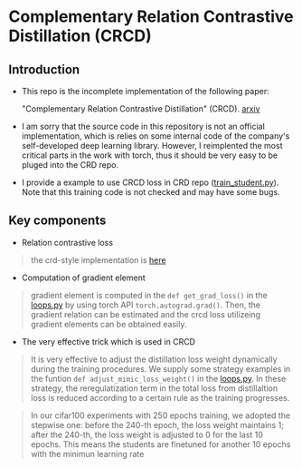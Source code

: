 # Complementary Relation Contrastive Distillation (CRCD)

## Introduction
* This repo is the incomplete implementation  of the following paper:


    "Complementary Relation Contrastive Distillation" (CRCD). [arxiv](https://arxiv.org/abs/2103.16367)

* I am sorry that the source code in this repository is not an official  implementation, which is relies on some internal code of the company's self-developed deep learning library.
However, I reimplented the most critical parts in the work with torch, thus it should be very easy to be pluged into the CRD repo.
* I provide a example to use CRCD loss in CRD repo ([train_student.py](./train_student.py)). Note that this training code is not checked and may have some bugs.

## Key components


* Relation contrastive loss

> the crd-style implementation is [here](./crcd)

* Computation of gradient element 
    
> gradient element is computed in the `def get_grad_loss()` in the [loops.py](./helper/loops.py#L56) by using torch API `torch.autograd.grad()`.
    Then, the gradient relation can be estimated and the crcd loss utilizeing gradient elements can be obtained easily.

* The very effective trick which is used in CRCD
> It is very effective to adjust the distillation loss weight dynamically during the training procedures. We supply some strategy examples in the funtion `def adjust_mimic_loss_weight()` in the [loops.py](./helper/loops.py#L11).
In these strategy, the reregulatization term in the total loss from distillaltion loss is reduced according to a certain rule as the training progresses.

>  In our cifar100 experiments with 250 epochs training, we adopted the stepwise one: before the 240-th epoch, the loss weight maintains 1; after the 240-th, the loss weight is adjusted to 0 for the last 10 epochs. This means the students are finetuned for another 10 epochs with the minimun learning rate




